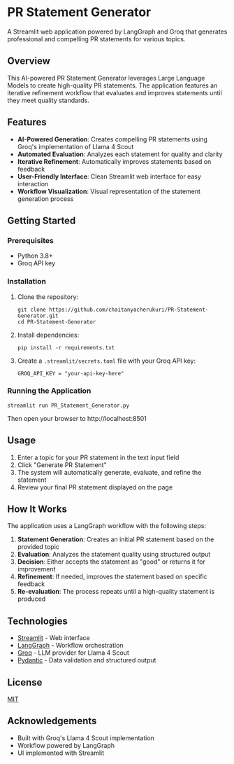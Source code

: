 # PR Statement Generator

A Streamlit web application powered by LangGraph and Groq that generates professional and compelling PR statements for various topics.

## Overview

This AI-powered PR Statement Generator leverages Large Language Models to create high-quality PR statements. The application features an iterative refinement workflow that evaluates and improves statements until they meet quality standards.

## Features

- **AI-Powered Generation**: Creates compelling PR statements using Groq's implementation of Llama 4 Scout
- **Automated Evaluation**: Analyzes each statement for quality and clarity
- **Iterative Refinement**: Automatically improves statements based on feedback
- **User-Friendly Interface**: Clean Streamlit web interface for easy interaction
- **Workflow Visualization**: Visual representation of the statement generation process

## Getting Started

### Prerequisites

- Python 3.8+
- Groq API key

### Installation

1. Clone the repository:
   ```
   git clone https://github.com/chaitanyacherukuri/PR-Statement-Generator.git
   cd PR-Statement-Generator
   ```

2. Install dependencies:
   ```
   pip install -r requirements.txt
   ```

3. Create a `.streamlit/secrets.toml` file with your Groq API key:
   ```
   GROQ_API_KEY = "your-api-key-here"
   ```

### Running the Application

```
streamlit run PR_Statement_Generator.py
```

Then open your browser to http://localhost:8501

## Usage

1. Enter a topic for your PR statement in the text input field
2. Click "Generate PR Statement"
3. The system will automatically generate, evaluate, and refine the statement
4. Review your final PR statement displayed on the page

## How It Works

The application uses a LangGraph workflow with the following steps:

1. **Statement Generation**: Creates an initial PR statement based on the provided topic
2. **Evaluation**: Analyzes the statement quality using structured output
3. **Decision**: Either accepts the statement as "good" or returns it for improvement
4. **Refinement**: If needed, improves the statement based on specific feedback
5. **Re-evaluation**: The process repeats until a high-quality statement is produced

## Technologies

- [Streamlit](https://streamlit.io/) - Web interface
- [LangGraph](https://github.com/langchain-ai/langgraph) - Workflow orchestration
- [Groq](https://groq.com/) - LLM provider for Llama 4 Scout
- [Pydantic](https://pydantic-docs.helpmanual.io/) - Data validation and structured output

## License

[MIT](LICENSE)

## Acknowledgements

- Built with Groq's Llama 4 Scout implementation
- Workflow powered by LangGraph
- UI implemented with Streamlit